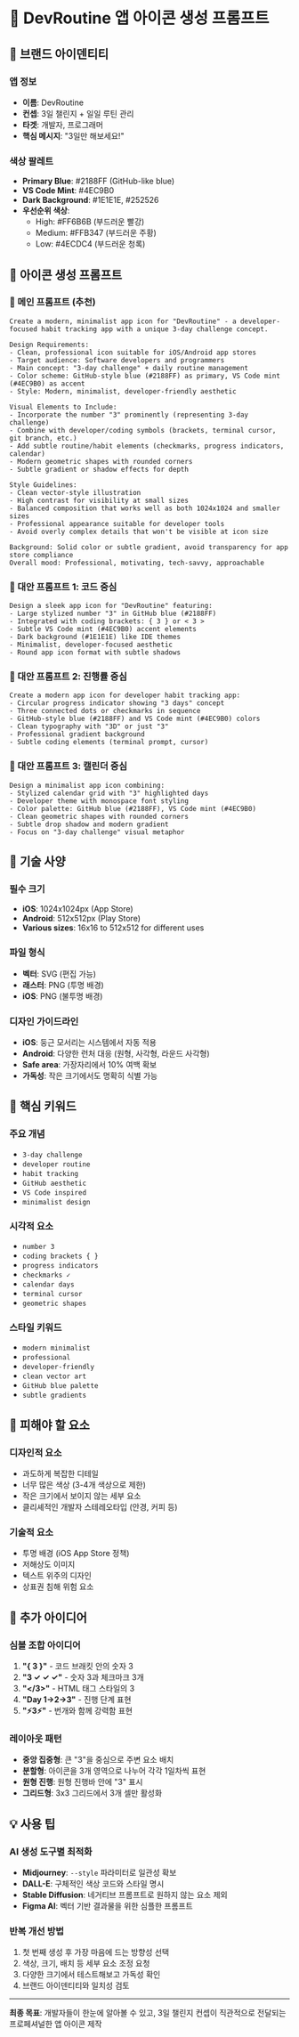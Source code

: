 # 📱 DevRoutine 앱 아이콘 생성 프롬프트

## 🎯 브랜드 아이덴티티

### 앱 정보
- **이름**: DevRoutine
- **컨셉**: 3일 챌린지 + 일일 루틴 관리
- **타겟**: 개발자, 프로그래머
- **핵심 메시지**: "3일만 해보세요!"

### 색상 팔레트
- **Primary Blue**: #2188FF (GitHub-like blue)
- **VS Code Mint**: #4EC9B0 
- **Dark Background**: #1E1E1E, #252526
- **우선순위 색상**:
  - High: #FF6B6B (부드러운 빨강)
  - Medium: #FFB347 (부드러운 주황)
  - Low: #4ECDC4 (부드러운 청록)

## 🚀 아이콘 생성 프롬프트

### 📌 메인 프롬프트 (추천)

```
Create a modern, minimalist app icon for "DevRoutine" - a developer-focused habit tracking app with a unique 3-day challenge concept.

Design Requirements:
- Clean, professional icon suitable for iOS/Android app stores
- Target audience: Software developers and programmers
- Main concept: "3-day challenge" + daily routine management
- Color scheme: GitHub-style blue (#2188FF) as primary, VS Code mint (#4EC9B0) as accent
- Style: Modern, minimalist, developer-friendly aesthetic

Visual Elements to Include:
- Incorporate the number "3" prominently (representing 3-day challenge)
- Combine with developer/coding symbols (brackets, terminal cursor, git branch, etc.)
- Add subtle routine/habit elements (checkmarks, progress indicators, calendar)
- Modern geometric shapes with rounded corners
- Subtle gradient or shadow effects for depth

Style Guidelines:
- Clean vector-style illustration
- High contrast for visibility at small sizes
- Balanced composition that works well as both 1024x1024 and smaller sizes
- Professional appearance suitable for developer tools
- Avoid overly complex details that won't be visible at icon size

Background: Solid color or subtle gradient, avoid transparency for app store compliance
Overall mood: Professional, motivating, tech-savvy, approachable
```

### 🎨 대안 프롬프트 1: 코드 중심

```
Design a sleek app icon for "DevRoutine" featuring:
- Large stylized number "3" in GitHub blue (#2188FF)
- Integrated with coding brackets: { 3 } or < 3 >
- Subtle VS Code mint (#4EC9B0) accent elements
- Dark background (#1E1E1E) like IDE themes
- Minimalist, developer-focused aesthetic
- Round app icon format with subtle shadows
```

### 🎨 대안 프롬프트 2: 진행률 중심

```
Create a modern app icon for developer habit tracking app:
- Circular progress indicator showing "3 days" concept
- Three connected dots or checkmarks in sequence
- GitHub-style blue (#2188FF) and VS Code mint (#4EC9B0) colors
- Clean typography with "3D" or just "3"
- Professional gradient background
- Subtle coding elements (terminal prompt, cursor)
```

### 🎨 대안 프롬프트 3: 캘린더 중심

```
Design a minimalist app icon combining:
- Stylized calendar grid with "3" highlighted days
- Developer theme with monospace font styling
- Color palette: GitHub blue (#2188FF), VS Code mint (#4EC9B0)
- Clean geometric shapes with rounded corners
- Subtle drop shadow and modern gradient
- Focus on "3-day challenge" visual metaphor
```

## 📐 기술 사양

### 필수 크기
- **iOS**: 1024x1024px (App Store)
- **Android**: 512x512px (Play Store)
- **Various sizes**: 16x16 to 512x512 for different uses

### 파일 형식
- **벡터**: SVG (편집 가능)
- **래스터**: PNG (투명 배경)
- **iOS**: PNG (불투명 배경)

### 디자인 가이드라인
- **iOS**: 둥근 모서리는 시스템에서 자동 적용
- **Android**: 다양한 런처 대응 (원형, 사각형, 라운드 사각형)
- **Safe area**: 가장자리에서 10% 여백 확보
- **가독성**: 작은 크기에서도 명확히 식별 가능

## 🎯 핵심 키워드

### 주요 개념
- `3-day challenge`
- `developer routine`
- `habit tracking`
- `GitHub aesthetic`
- `VS Code inspired`
- `minimalist design`

### 시각적 요소
- `number 3`
- `coding brackets { }`
- `progress indicators`
- `checkmarks ✓`
- `calendar days`
- `terminal cursor`
- `geometric shapes`

### 스타일 키워드
- `modern minimalist`
- `professional`
- `developer-friendly`
- `clean vector art`
- `GitHub blue palette`
- `subtle gradients`

## 🚫 피해야 할 요소

### 디자인적 요소
- 과도하게 복잡한 디테일
- 너무 많은 색상 (3-4개 색상으로 제한)
- 작은 크기에서 보이지 않는 세부 요소
- 클리셰적인 개발자 스테레오타입 (안경, 커피 등)

### 기술적 요소
- 투명 배경 (iOS App Store 정책)
- 저해상도 이미지
- 텍스트 위주의 디자인
- 상표권 침해 위험 요소

## 🎨 추가 아이디어

### 심볼 조합 아이디어
1. **"{ 3 }"** - 코드 브래킷 안의 숫자 3
2. **"3 ✓ ✓ ✓"** - 숫자 3과 체크마크 3개
3. **"</3>"** - HTML 태그 스타일의 3
4. **"Day 1→2→3"** - 진행 단계 표현
5. **"⚡3⚡"** - 번개와 함께 강력함 표현

### 레이아웃 패턴
- **중앙 집중형**: 큰 "3"을 중심으로 주변 요소 배치
- **분할형**: 아이콘을 3개 영역으로 나누어 각각 1일차씩 표현
- **원형 진행**: 원형 진행바 안에 "3" 표시
- **그리드형**: 3x3 그리드에서 3개 셀만 활성화

## 💡 사용 팁

### AI 생성 도구별 최적화
- **Midjourney**: `--style` 파라미터로 일관성 확보
- **DALL-E**: 구체적인 색상 코드와 스타일 명시
- **Stable Diffusion**: 네거티브 프롬프트로 원하지 않는 요소 제외
- **Figma AI**: 벡터 기반 결과물을 위한 심플한 프롬프트

### 반복 개선 방법
1. 첫 번째 생성 후 가장 마음에 드는 방향성 선택
2. 색상, 크기, 배치 등 세부 요소 조정 요청
3. 다양한 크기에서 테스트해보고 가독성 확인
4. 브랜드 아이덴티티와 일치성 검토

---

**최종 목표**: 개발자들이 한눈에 알아볼 수 있고, 3일 챌린지 컨셉이 직관적으로 전달되는 프로페셔널한 앱 아이콘 제작 